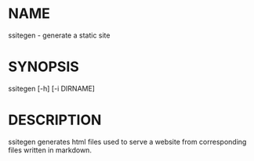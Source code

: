 # NAME
  ssitegen - generate a static site

# SYNOPSIS
  ssitegen [-h] [-i DIRNAME]

# DESCRIPTION
  ssitegen generates html files used to serve a website from corresponding files written in 
  markdown.
